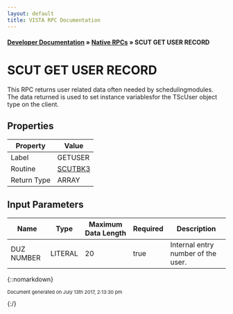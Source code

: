 ```yaml
---
layout: default
title: VISTA RPC Documentation
---
```


#### [Developer Documentation](../index) &#187; [Native RPCs](TableOfContents) &#187; SCUT GET USER RECORD<br/>
# SCUT GET USER RECORD

This RPC returns user related data often needed by schedulingmodules. The data returned is used to set instance variablesfor the TScUser object type on the client.

## Properties

Property | Value
--- | ---
Label | GETUSER
Routine | [SCUTBK3](http://code.osehra.org/dox/Routine_SCUTBK3_source.html)
Return Type | ARRAY


## Input Parameters

Name | Type | Maximum Data Length | Required | Description
--- | --- | --- | --- | ---
DUZ NUMBER | LITERAL | 20 | true | Internal entry number of the user.



{::nomarkdown} <br/><p style="font-size: 11px">Document generated on July 13th 2017, 2:13:30 pm</p>{:/}